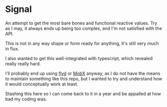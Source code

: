 # Signal

An attempt to get the most bare bones and functional reactive values.
Try as I may, it always ends up being too complex, and I'm not satisfied with the API.

This is not in any way shape or form ready for anything, it's still very much in flux.

I also wanted to get this well-integrated with typescript, which revealed really really hard.

I'll probably end up using [flyd](https://github.com/paldepind/flyd) or [MobX](https://github.com/mobxjs/mobx) anyway, as I do not have the means to maintain something like this repo, but I wanted to try and understand how it would conceptually work at least.

Stashing this here so I can come back to it in a year and be appalled at how bad my coding was.  
